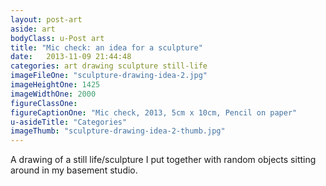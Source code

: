 ```yaml
---
layout: post-art
aside: art
bodyClass: u-Post art
title: "Mic check: an idea for a sculpture"
date:   2013-11-09 21:44:48
categories: art drawing sculpture still-life
imageFileOne: "sculpture-drawing-idea-2.jpg"
imageHeightOne: 1425
imageWidthOne: 2000
figureClassOne:
figureCaptionOne: "Mic check, 2013, 5cm x 10cm, Pencil on paper"
u-asideTitle: "Categories"
imageThumb: "sculpture-drawing-idea-2-thumb.jpg"
---
```


A drawing of a still life/sculpture I put together with random objects sitting around in my basement studio.
